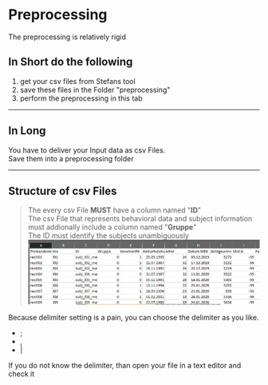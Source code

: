 # Preprocessing

The preprocessing is relatively rigid
## In Short do the following
1. get your csv files from Stefans tool
1. save these files in the Folder "preprocessing"
1. perform the preprocessing in this tab

--------------

## In Long
You have to deliver your Input data as csv Files.   
Save them into a preprocessing folder   


*****
## Structure of csv Files
>The every csv File **MUST** have a column named "__ID__"  
>The csv File that represents behavioral data and subject information   
>must addionally include a column named "__Gruppe__"  
>The ID must identify the subjects unambiguously
![This is a alt text.](./preprocessing_csv_header.png "directory image")


Because delimiter setting is a pain, you can choose the delimiter as you like.  
- ;
- ,
- |  

If you do not know the delimiter, than open your file in a text editor and check it  




